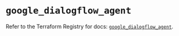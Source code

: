 # `google_dialogflow_agent`

Refer to the Terraform Registry for docs: [`google_dialogflow_agent`](https://registry.terraform.io/providers/hashicorp/google/5.40.0/docs/resources/dialogflow_agent).
